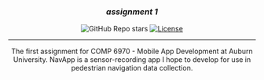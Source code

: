 <h3 align="center"><i><b>assignment 1</i></b></h3>

<div align="center">

![GitHub Repo stars](https://img.shields.io/github/stars/COMP-6970-Mobile-App-Development/mobile-app-development-1)
[![License](https://img.shields.io/badge/license-MIT-blue.svg)](/LICENSE)

</div>

---

<p align="center"> The first assignment for COMP 6970 - Mobile App Development at Auburn University. NavApp is a sensor-recording app I hope to develop for use in pedestrian navigation data collection.
    <br> 
</p>
